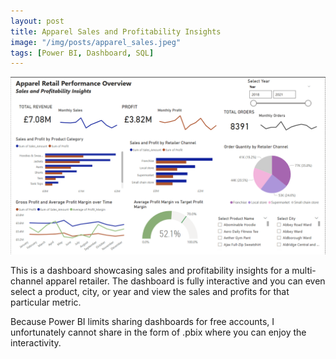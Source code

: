 ```yaml
---
layout: post
title: Apparel Sales and Profitability Insights
image: "/img/posts/apparel_sales.jpeg"
tags: [Power BI, Dashboard, SQL]
---
```



![alt text](/img/posts/apparel_dashboard.png "Sales and Profitabilit!")

This is a dashboard showcasing sales and profitability insights for a multi-channel apparel retailer. The dashboard is fully interactive and you can even select a product, city, or year and view the sales and profits for that particular metric. 

Because Power BI limits sharing dashboards for free accounts, I unfortunately cannot share in the form of .pbix where you can enjoy the interactivity.